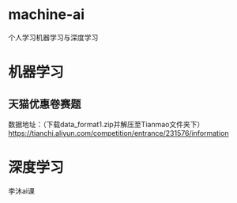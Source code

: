 # machine-ai
个人学习机器学习与深度学习
# 机器学习
## 天猫优惠卷赛题
数据地址：（下载data_format1.zip并解压至Tianmao文件夹下）https://tianchi.aliyun.com/competition/entrance/231576/information

# 深度学习
李沐ai课
